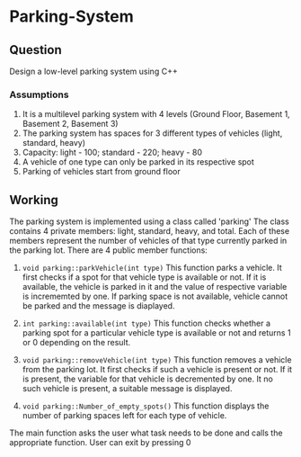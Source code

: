 # Parking-System
## Question
Design a low-level parking system using C++
### Assumptions
1. It is a multilevel parking system with 4 levels (Ground Floor, Basement 1, Basement 2, Basement 3)
2. The parking system has spaces for 3 different types of vehicles (light, standard, heavy)
3. Capacity: light - 100; standard - 220; heavy - 80
4. A vehicle of one type can only be parked in its respective spot
5. Parking of vehicles start from ground floor

## Working
The parking system is implemented using a class called 'parking'
The class contains 4 private members: light, standard, heavy, and total.
Each of these members represent the number of vehicles of that type currently parked in the parking lot.
There are 4 public member functions:
1. `void parking::parkVehicle(int type)`
This function parks a vehicle. It first checks if a spot for that vehicle type is available or not. If it is available, the vehicle is parked in it and the value of respective variable is incrememted by one.
If parking space is not available, vehicle cannot be parked and the message is diaplayed.

2. `int parking::available(int type)`
This function checks whether a parking spot for a particular vehicle type is available or not and returns 1 or 0 depending on the result.

3. `void parking::removeVehicle(int type)`
This function removes a vehicle from the parking lot. It first checks if such a vehicle is present or not. If it is present, the variable for that vehicle is decremented by one. It no such vehicle is present, a suitable message is displayed.

4. `void parking::Number_of_empty_spots()`
This function displays the number of parking spaces left for each type of vehicle.

The main function asks the user what task needs to be done and calls the appropriate function. User can exit by pressing 0
